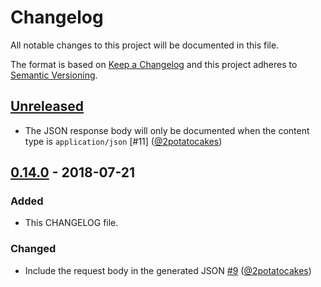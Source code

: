 # Changelog
All notable changes to this project will be documented in this file.

The format is based on [Keep a Changelog](http://keepachangelog.com/en/1.0.0/)
and this project adheres to [Semantic Versioning](http://semver.org/spec/v2.0.0.html).

## [Unreleased]
- The JSON response body will only be documented when the content type is `application/json` [#11] ([@2potatocakes])

## [0.14.0] - 2018-07-21

### Added
- This CHANGELOG file.

### Changed
- Include the request body in the generated JSON [#9] ([@2potatocakes])

[Unreleased]: https://github.com/twe4ked/rspec-api-docs/compare/v0.14.0...HEAD
[0.14.0]: https://github.com/twe4ked/rspec-api-docs/compare/v0.13.0...v0.14.0

[#9]: https://github.com/twe4ked/rspec-api-docs/pull/9
[@2potatocakes]: https://github.com/2potatocakes
